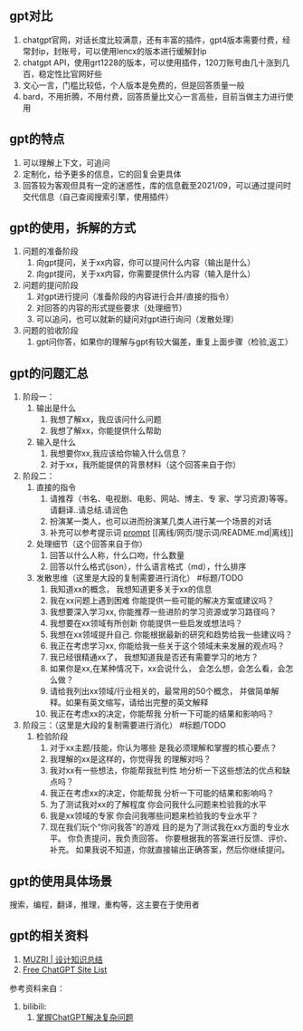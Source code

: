 ## gpt对比
1. chatgpt官网，对话长度比较满意，还有丰富的插件，gpt4版本需要付费，经常封ip，封账号，可以使用lencx的版本进行缓解封ip
2. chatgpt API，使用grt1228的版本，可以使用插件，120刀账号由几十涨到几百，稳定性比官网好些
3. 文心一言，门槛比较低，个人版本是免费的，但是回答质量一般
4. bard，不用折腾，不用付费，回答质量比文心一言高些，目前当做主力进行使用

## gpt的特点
1. 可以理解上下文，可追问
2. 定制化，给予更多的信息，它的回复会更具体
3. 回答较为客观但具有一定的迷惑性，库的信息截至2021/09，可以通过提问时交代信息（自己查阅搜索引擎，使用插件）

## gpt的使用，拆解的方式
1. 问题的准备阶段
   1. 向gpt提问，关于xx内容，你可以提问什么内容（输出是什么）
   2. 向gpt提问，关于xx内容，你需要提供什么内容（输入是什么）
2. 问题的提问阶段
   1. 对gpt进行提问（准备阶段的内容进行合并/直接的指令）
   2. 对回答的内容的形式提些要求（处理细节）
   3. 可以追问，也可以就新的疑问对gpt进行询问（发散处理）
3. 问题的验收阶段
   1. gpt问你答，如果你的理解与gpt有较大偏差，重复上面步骤（检验,返工）

## gpt的问题汇总
1. 阶段一：
   1. 输出是什么
      1. 我想了解xx，我应该问什么问题
      2. 我想了解xx，你能提供什么帮助
   2. 输入是什么
      1. 我想要你xx,我应该给你输入什么信息？
      2. 对于xx，我所能提供的背景材料（这个回答来自于你）
2. 阶段二：
   1. 直接的指令
      1. 请推荐（书名、电视剧、电影、网站、博主、专
         家、学习资源)等等。请翻译..请总结.请润色
      2. 扮演某一类人，也可以进而扮演某几类人进行某一个场景的对话
      3. 补充可以参考提示词 [prompt](https://github.com/PlexPt/awesome-chatgpt-prompts-zh) [[离线/网页/提示词/README.md|离线]]
   2. 处理细节（这个回答来自于你）
      1. 回答以什么人称，什么口吻，什么数量
      2. 回答以什么格式(json），什么语言格式（md），什么排序
   3. 发散思维（这里是大段的复制需要进行消化） #标题/TODO
      1. 我知道xx的概念，
         我想知道更多关于xx的信息
      2. 我在xx问题上遇到困难
         你能提供一些可能的解决方案或建议吗？
      3. 我想要深入学习xx,
         你能推荐一些进阶的学习资源或学习路径吗？
      4. 我想要在xx领域有所创新
         你能提供一些启发或想法吗？
      5. 我想在xx领域提升自己.
         你能根据最新的研究和趋势给我一些建议吗？
      6. 我正在考虑学习xx,
         你能给我一些关于这个领域未来发展的观点吗？
      7. 我已经很精通xx了，
         我想知道我是否还有需要学习的地方？
      8. 如果你是xx,在某种情况下，xx会说什么，
         会怎么想，会怎么看，会怎么做？
      9. 请给我列出xx领域/行业相关的，最常用的50个概念，
         并做简单解释。如果有英文缩写，请给出完整的英文解释
      10. 我正在考虑xx的决定，你能帮我
          分析一下可能的结果和影响吗？
3. 阶段三：（这里是大段的复制需要进行消化） #标题/TODO
   1. 检验阶段
      1. 对于xx主题/技能，你认为哪些
         是我必须理解和掌握的核心要点？
      2. 我理解的xx是这样的，你觉得我
         的理解对吗？
      3. 我对xx有一些想法，你能帮我批判性
         地分析一下这些想法的优点和缺点吗？
      4. 我正在考虑xx的决定，你能帮我
         分析一下可能的结果和影响吗？
      5. 为了测试我对xx的了解程度
         你会问我什么问题来检验我的水平
      6. 我是xx领域的专家
         你会问我哪些问题来检验我的专业水平？
      7. 现在我们玩个“你问我答”的游戏
         目的是为了测试我在xx方面的专业水平。
         你负责提问，我负责回答。
         你要根据我的答案进行反馈、评价、补充。
         如果我说不知道，你就直接输出正确答案，然后你继续提问。

## gpt的使用具体场景
搜索，编程，翻译，推理，重构等，这主要在于使用者

## gpt的相关资料
1. [MUZRI | 设计知识总结](https://www.yuque.com/muzri/design/pgbz8g4lgpgg3glu)
2. [Free ChatGPT Site List](https://cc.ai55.cc/)

参考资料来自：
1. bilibili:
    1. [掌握ChatGPT解决复杂问题](https://www.bilibili.com/video/BV1Lg4y1c7fk)